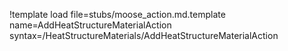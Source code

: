!template load file=stubs/moose_action.md.template name=AddHeatStructureMaterialAction syntax=/HeatStructureMaterials/AddHeatStructureMaterialAction
